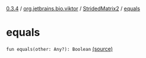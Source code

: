 [0.3.4](../../index.md) / [org.jetbrains.bio.viktor](../index.md) / [StridedMatrix2](index.md) / [equals](.)

# equals

`fun equals(other: Any?): Boolean` [(source)](https://github.com/JetBrains-Research/viktor/blob/0.3.4/src/main/kotlin/org/jetbrains/bio/viktor/StridedMatrix2.kt#L187)